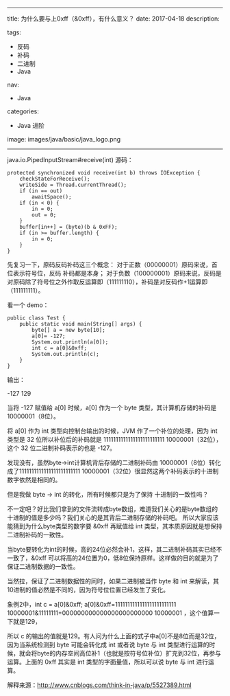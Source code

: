 ----
title: 为什么要与上0xff（&0xff），有什么意义？
date: 2017-04-18
description: 

tags:
- 反码
- 补码
- 二进制
- Java

nav:
- Java

categories:
- Java 进阶

image: images/java/basic/java_logo.png

----
java.io.PipedInputStream#receive(int) 源码：

    protected synchronized void receive(int b) throws IOException {
        checkStateForReceive();
        writeSide = Thread.currentThread();
        if (in == out)
            awaitSpace();
        if (in < 0) {
            in = 0;
            out = 0;
        }
        buffer[in++] = (byte)(b & 0xFF);
        if (in >= buffer.length) {
            in = 0;
        }
    }

先复习一下，原码反码补码这三个概念：
对于正数（00000001）原码来说，首位表示符号位，反码 补码都是本身；
对于负数（100000001）原码来说，反码是对原码除了符号位之外作取反运算即（111111110），补码是对反码作+1运算即（111111111）。

看一个 demo：

	public class Test {
	    public static void main(String[] args) {
	        byte[] a = new byte[10];
	        a[0]= -127;
	        System.out.println(a[0]);
	        int c = a[0]&0xff;
	        System.out.println(c);
	    }
	}

输出：

-127
129

当将 -127 赋值给 a[0] 时候，a[0] 作为一个 byte 类型，其计算机存储的补码是10000001（8位）。

将 a[0] 作为 int 类型向控制台输出的时候，JVM 作了一个补位的处理，因为 int 类型是 32 位所以补位后的补码就是 1111111111111111111111111 10000001（32位），这个 32 位二进制补码表示的也是 -127。

发现没有，虽然byte->int计算机背后存储的二进制补码由 10000001（8位）转化成了1111111111111111111111111 10000001（32位）很显然这两个补码表示的十进制数字依然是相同的。

但是我做 byte -> int 的转化，所有时候都只是为了保持 十进制的一致性吗？

不一定吧？好比我们拿到的文件流转成byte数组，难道我们关心的是byte数组的十进制的值是多少吗？我们关心的是其背后二进制存储的补码吧。
所以大家应该能猜到为什么byte类型的数字要 &0xff 再赋值给 int 类型，其本质原因就是想保持二进制补码的一致性。

当byte要转化为int的时候，高的24位必然会补1，这样，其二进制补码其实已经不一致了，&0xff 可以将高的24位置为0，低8位保持原样。这样做的目的就是为了保证二进制数据的一致性。

当然拉，保证了二进制数据性的同时，如果二进制被当作 byte 和 int 来解读，其10进制的值必然是不同的，因为符号位位置已经发生了变化。

象例2中，int c = a[0]&0xff;  a[0]&0xff=1111111111111111111111111 10000001&11111111=000000000000000000000000 10000001 ，这个值算一下就是129，

所以 c 的输出的值就是129。有人问为什么上面的式子中a[0]不是8位而是32位，因为当系统检测到 byte 可能会转化成 int 或者说 byte 与 int 类型进行运算的时候，就会将byte的内存空间高位补1（也就是按符号位补位）扩充到32位，再参与运算。上面的 0xff 其实是 int 类型的字面量值，所以可以说 byte 与 int 进行运算。

解释来源：http://www.cnblogs.com/think-in-java/p/5527389.html